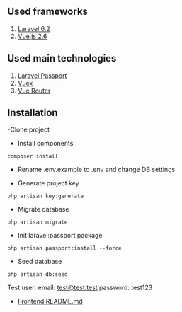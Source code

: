 ## Used frameworks
1. [Laravel 6.2]  
2. [Vue.js 2.6]


## Used main technologies
1. [Laravel Passport]
2. [Vuex]
3. [Vue Router]

## Installation

-Clone project

- Install components
```shell
composer install
```
- Rename .env.example to .env and change DB settings

- Generate project key

`php artisan key:generate`

- Migrate database

`php artisan migrate`

- Init laravel:passport package

`php artisan passport:install --force`

- Seed database

`php artisan db:seed`

Test user:
email: test@test.test
password: test123


- [Frontend README.md](https://github.com/apuc/-refill/blob/master/frontend/README.md)


[Laravel 6.2]: <https://laravel.com/>
[Laravel Passport]: <https://laravel.com/docs/6.x/passport>
[Vue.js 2.6]: <https://vuejs.org/>
[Vuex]: <https://vuex.vuejs.org/>
[Vue Router]: <https://router.vuejs.org/>

